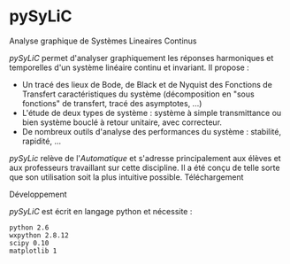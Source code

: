 # pySyLiC
Analyse graphique de Systèmes Lineaires Continus

*pySyLiC* permet d'analyser graphiquement les réponses harmoniques et temporelles d'un système linéaire continu et invariant.
Il propose :
- Un tracé des lieux de Bode, de Black et de Nyquist des Fonctions de Transfert caractéristiques du système (décomposition en "sous fonctions" de transfert, tracé des asymptotes, ...)
- L'étude de deux types de système : système à simple transmittance ou bien système bouclé à retour unitaire, avec correcteur.
- De nombreux outils d'analyse des performances du système : stabilité, rapidité, ...

*pySyLic* relève de l'*Automatique* et s'adresse principalement aux élèves et aux professeurs travaillant sur cette discipline.
Il a été conçu de telle sorte que son utilisation soit la plus intuitive possible.
Téléchargement


Développement

*pySyLiC* est écrit en langage python et nécessite :

    python 2.6
    wxpython 2.8.12
    scipy 0.10
    matplotlib 1

